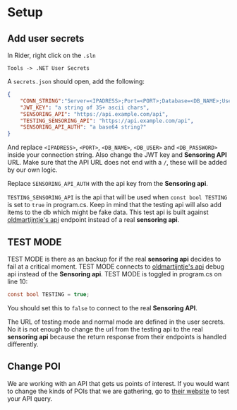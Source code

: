 # Setup

## Add user secrets

In Rider, right click on the `.sln`
```
Tools -> .NET User Secrets
```

A `secrets.json` should open, add the following:
```json
{
    "CONN_STRING":"Server=<IPADRESS>;Port=<PORT>;Database=<DB_NAME>;User=<DB_USER>;Password=<DB_PASSWORD>;",
    "JWT_KEY": "a string of 35+ ascii chars",
    "SENSORING_API": "https://api.example.com/api",
    "TESTING_SENSORING_API": "https://api.example.com/api",
    "SENSORING_API_AUTH": "a base64 string?"
}
```
And replace `<IPADRESS>`, `<PORT>`, `<DB_NAME>`, `<DB_USER>` and `<DB_PASSWORD>` inside your connection string. 
Also change the JWT key and **Sensoring API** URL. Make sure that the API URL does not end with a `/`, these will be added by our own logic.

Replace `SENSORING_API_AUTH` with the api key from the **Sensoring api**.

`TESTING_SENSORING_API` is the api that will be used when `const bool TESTING` is set to `true` in program.cs. 
Keep in mind that the testing api will also add items to the db which might be fake data. 
This test api is built against [oldmartijntje's api](https://api.oldmartijntje.nl/) endpoint instead of a real **sensoring api**. 

## TEST MODE

TEST MODE is there as an backup for if the real **sensoring api** decides to fail at a critical moment. 
TEST MODE connects to [oldmartijntje's api](https://api.oldmartijntje.nl/) debug api instead of the **Sensoring api**. TEST MODE is toggled in program.cs on line 10:
```cs
const bool TESTING = true;
```

You should set this to `false` to connect to the real **Sensoring API**.

The URL of testing mode and normal mode are defined in the user secrets. 
No it is not enough to change the url from the testing api to the real **sensoring api** because the return response from their endpoints is handled differently.

## Change POI

We are working with an API that gets us points of interest. If you would want to change the kinds of POIs that we are gathering, go to [their website](https://overpass-turbo.eu/#) to test your API query.